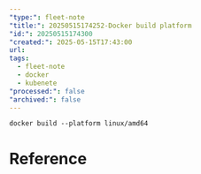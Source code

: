 ```yaml
---
"type:": fleet-note
"title:": 20250515174252-Docker build platform
"id:": 20250515174300
"created:": 2025-05-15T17:43:00
url: 
tags:
  - fleet-note
  - docker
  - kubenete
"processed:": false
"archived:": false
---
```



```shell
docker build --platform linux/amd64
```

# Reference
